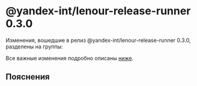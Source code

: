 # @yandex-int/lenour-release-runner 0.3.0

<!-- ЧЕЛОВЕЧЕСКОЕ ВСТУПЛЕНИЕ -->

Изменения, вошедшие в релиз @yandex-int/lenour-release-runner 0.3.0, разделены на группы:

Все важные изменения подробно описаны [ниже](#Пояснения).

## Пояснения

